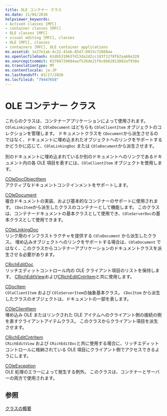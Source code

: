 ```yaml
---
title: OLE コンテナー クラス
ms.date: 11/04/2016
helpviewer_keywords:
- ActiveX classes [MFC]
- container classes [MFC]
- OLE classes [MFC]
- visual editing [MFC], classes
- OLE [MFC], classes
- containers [MFC], OLE container applications
ms.assetid: 1e27e1ab-4c22-41eb-8547-6915c72668ae
ms.openlocfilehash: 61db5310637d13da2d2cc183f12f8f62aa60e328
ms.sourcegitcommit: 63784729604aaf526de21f6c6b62813882af930a
ms.translationtype: MT
ms.contentlocale: ja-JP
ms.lasthandoff: 03/17/2020
ms.locfileid: "79447658"
---
```

# <a name="ole-container-classes"></a>OLE コンテナー クラス

これらのクラスは、コンテナーアプリケーションによって使用されます。 `COleLinkingDoc` と `COleDocument` はどちらも `COleClientItem` オブジェクトのコレクションを管理します。 ドキュメントクラスを `CDocument`から派生させるのではなく、ドキュメントに埋め込まれたオブジェクトへのリンクをサポートするかどうかに応じて、`COleLinkingDoc` または `COleDocument`から派生させます。

別のドキュメントに埋め込まれているか別のドキュメントへのリンクであるドキュメント内の各 OLE 項目を表すには、`COleClientItem` オブジェクトを使用します。

[COleDocObjectItem](../mfc/reference/coledocobjectitem-class.md)<br/>
アクティブなドキュメントコンテインメントをサポートします。

[COleDocument](../mfc/reference/coledocument-class.md)<br/>
複合ドキュメントの実装、および基本的なコンテナーのサポートに使用されます。 `CDocItem`から派生したクラスのコンテナーとして機能します。 このクラスは、コンテナードキュメントの基本クラスとして使用でき、`COleServerDoc`の基本クラスとして使用できます。

[COleLinkingDoc](../mfc/reference/colelinkingdoc-class.md)<br/>
リンク用のインフラストラクチャを提供する `COleDocument` から派生したクラス。 埋め込みオブジェクトへのリンクをサポートする場合は、`COleDocument` ではなく、このクラスからコンテナーアプリケーションのドキュメントクラスを派生させる必要があります。

[CRichEditDoc](../mfc/reference/cricheditdoc-class.md)<br/>
リッチエディットコントロール内の OLE クライアント項目のリストを保持します。 [CRichEditView](../mfc/reference/cricheditview-class.md)および[CRichEditCntrItem](../mfc/reference/cricheditcntritem-class.md)と共に使用します。

[CDocItem](../mfc/reference/cdocitem-class.md)<br/>
`COleClientItem` および `COleServerItem`の抽象基本クラス。 `CDocItem` から派生したクラスのオブジェクトは、ドキュメントの一部を表します。

[COleClientItem](../mfc/reference/coleclientitem-class.md)<br/>
埋め込み OLE またはリンクされた OLE アイテムへのクライアント側の接続の側を表すクライアントアイテムクラス。 このクラスからクライアント項目を派生させます。

[CRichEditCntrItem](../mfc/reference/cricheditcntritem-class.md)<br/>
`CRichEditView` および `CRichEditDoc`と共に使用する場合に、リッチエディットコントロールに格納されている OLE 項目にクライアント側でアクセスできるようにします。

[COleException](../mfc/reference/coleexception-class.md)<br/>
OLE 処理のエラーによって発生する例外。 このクラスは、コンテナーとサーバーの両方で使用されます。

## <a name="see-also"></a>参照

[クラスの概要](../mfc/class-library-overview.md)
